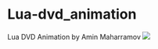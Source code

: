 # Lua-dvd_animation
Lua DVD Animation by Amin Maharramov
![](GrandTheftAutoSanAndreas2021.01.31-17.42.39.02.gif)
